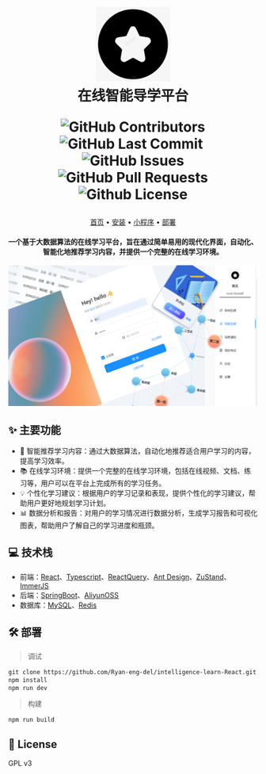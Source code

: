 <h1 align="center">
  <br>
  <a href="https://github.com/Ryan-eng-del/intelligence-learn-React" alt="logo" ><img src="	https://github.com/Ryan-eng-del/intelligence-learn-React/blob/main/public/icon-380.png?raw=true" width="150"/></a>
  <br>
  在线智能导学平台
  <br>
  <p>
  <img alt="GitHub Contributors" src="https://img.shields.io/github/contributors/Ryan-eng-del/intelligence-learn-React" />
  <img alt="GitHub Last Commit" src="https://img.shields.io/github/last-commit/Ryan-eng-del/intelligence-learn-React" />
  <img alt="" src="https://img.shields.io/github/repo-size/Ryan-eng-del/intelligence-learn-React" />
  <img alt="GitHub Issues" src="https://img.shields.io/github/issues/Ryan-eng-del/intelligence-learn-React" />
  <img alt="GitHub Pull Requests" src="https://img.shields.io/github/issues-pr/Ryan-eng-del/intelligence-learn-React" />
  <img alt="Github License" src="https://img.shields.io/github/license/Ryan-eng-del/intelligence-learn-React" />
  </p>

</h1>

<p align="center">
  <a href="#">首页</a> •
  <a href="#">安装</a> •
  <a href="#">小程序</a> •
  <a href="#anchor">部署</a>
</p>

<h4 align="center">一个基于大数据算法的在线学习平台，旨在通过简单易用的现代化界面，自动化、智能化地推荐学习内容，并提供一个完整的在线学习环境。</h4>

![图片展示](public/img/cover.png)

## ✨ 主要功能

- 🤖 智能推荐学习内容：通过大数据算法，自动化地推荐适合用户学习的内容，提高学习效率。
- 📚 在线学习环境：提供一个完整的在线学习环境，包括在线视频、文档、练习等，用户可以在平台上完成所有的学习任务。
- 💡 个性化学习建议：根据用户的学习记录和表现，提供个性化的学习建议，帮助用户更好地规划学习计划。
- 📊 数据分析和报告：对用户的学习情况进行数据分析，生成学习报告和可视化图表，帮助用户了解自己的学习进度和瓶颈。

## 💻 技术栈

- 前端：[React](https://react.dev/)、[Typescript](https://www.typescriptlang.org/)、[ReactQuery](https://tanstack.com/query/v4/)、[Ant Design](https://ant.design)、[ZuStand](https://github.com/pmndrs/zustand)、[ImmerJS](https://immerjs.github.io/immer/)
- 后端：[SpringBoot](https://spring.io/blog/2019/10/16/spring-boot-2-2-0/)、[AliyunOSS](https://cn.aliyun.com/product/oss)
- 数据库：[MySQL](https://www.mysql.com/)、[Redis](https://redis.io)

## 🛠️ 部署

<p id="anchor"></p>

> 调试

```shell
git clone https://github.com/Ryan-eng-del/intelligence-learn-React.git
npm install
npm run dev
```

> 构建

```shell
npm run build
```

## 📜 License

GPL v3
